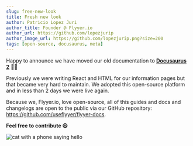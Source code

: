 ```yaml
---
slug: free-new-look
title: Fresh new look
author: Patricio Lopez Juri
author_title: Founder @ Flyyer.io
author_url: https://github.com/lopezjurip
author_image_url: https://github.com/lopezjurip.png?size=200
tags: [open-source, docusaurus, meta]
---
```


Happy to announce we have moved our old documentation to [**Docusaurus 2**](https://v2.docusaurus.io/) 🦖🎉

Previously we were writing React and HTML for our information pages but that became very hard to maintain. We adopted this open-source platform and in less than 2 days we were live again.

Because we, Flyyer.io, love open-source, all of this guides and docs and changelogs are open to the public via our GitHub repository: https://github.com/useflyyer/flyyer-docs.

**Feel free to contribute 😃**

![cat with a phone saying hello](/img/changelog/hello-cat.svg)
